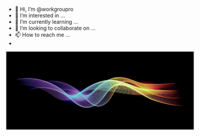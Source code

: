 - 👋 Hi, I’m @workgroupro
- 👀 I’m interested in ...
- 🌱 I’m currently learning ...
- 💞️ I’m looking to collaborate on ...
- 📫 How to reach me ...
- 
<img src="/image/github-header-image.jpg">
